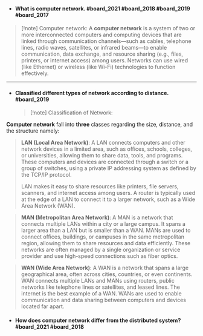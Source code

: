 - #### What is computer network. #board_2021 #board_2018 #board_2019 #board_2017 
> [!note] Computer network: 
>A **computer network** is a system of two or more interconnected computers and computing devices that are linked through communication channels—such as cables, telephone lines, radio waves, satellites, or infrared beams—to enable communication, data exchange, and resource sharing (e.g., files, printers, or internet access) among users. Networks can use wired (like Ethernet) or wireless (like Wi-Fi) technologies to function effectively.

---

- #### Classified different types of network according to distance. #board_2019 
  > [!note] Classification of Network:
  
**Computer network** fall into **three** classes regarding the size, distance, and the structure namely:

> **LAN (Local Area Network)**: A LAN connects computers and other network devices in a limited area, such as offices, schools, colleges, or universities, allowing them to share data, tools, and programs. These computers and devices are connected through a switch or a group of switches, using a private IP addressing system as defined by the TCP/IP protocol.
> 
> LAN makes it easy to share resources like printers, file servers, scanners, and internet access among users. A router is typically used at the edge of a LAN to connect it to a larger network, such as a Wide Area Network (WAN).  

> **MAN (Metropolitan Area Network)**: A MAN is a network that connects multiple LANs within a city or a large campus. It spans a larger area than a LAN but is smaller than a WAN. MANs are used to connect offices, buildings, or campuses in the same metropolitan region, allowing them to share resources and data efficiently. These networks are often managed by a single organization or service provider and use high-speed connections such as fiber optics.

  > **WAN (Wide Area Network)**: A WAN is a network that spans a large geographical area, often across cities, countries, or even continents. WAN connects multiple LANs and MANs using routers, public networks like telephone lines or satellites, and leased lines. The internet is the best example of a WAN. WANs are used to enable communication and data sharing between computers and devices located far apart.
  
  
- #### How does computer network differ from the distributed system? #board_2021 #board_2018 